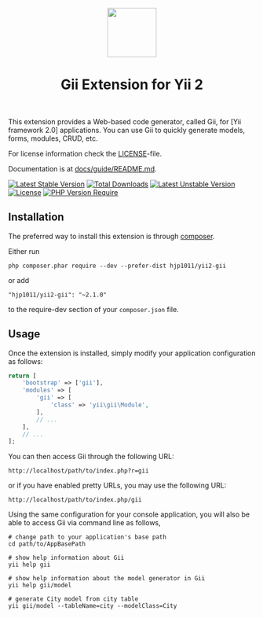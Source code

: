 <p align="center">
    <a href="https://github.com/hjp1011" target="_blank">
        <img src="https://avatars0.githubusercontent.com/u/993323" height="100px">
    </a>
    <h1 align="center">Gii Extension for Yii 2</h1>
    <br>
</p>

This extension provides a Web-based code generator, called Gii, for [Yii framework 2.0] applications.
You can use Gii to quickly generate models, forms, modules, CRUD, etc.

For license information check the [LICENSE](LICENSE.md)-file.

Documentation is at [docs/guide/README.md](docs/guide/README.md).

[![Latest Stable Version](http://poser.pugx.org/hjp1011/yii2-gii/v)](https://packagist.org/packages/hjp1011/yii2-gii) [![Total Downloads](http://poser.pugx.org/hjp1011/yii2-gii/downloads)](https://packagist.org/packages/hjp1011/yii2-gii) [![Latest Unstable Version](http://poser.pugx.org/hjp1011/yii2-gii/v/unstable)](https://packagist.org/packages/hjp1011/yii2-gii) [![License](http://poser.pugx.org/hjp1011/yii2-gii/license)](https://packagist.org/packages/hjp1011/yii2-gii) [![PHP Version Require](http://poser.pugx.org/hjp1011/yii2-gii/require/php)](https://packagist.org/packages/hjp1011/yii2-gii)


Installation
------------

The preferred way to install this extension is through [composer](http://getcomposer.org/download/).

Either run

```
php composer.phar require --dev --prefer-dist hjp1011/yii2-gii
```

or add

```
"hjp1011/yii2-gii": "~2.1.0"
```

to the require-dev section of your `composer.json` file.


Usage
-----

Once the extension is installed, simply modify your application configuration as follows:

```php
return [
    'bootstrap' => ['gii'],
    'modules' => [
        'gii' => [
            'class' => 'yii\gii\Module',
        ],
        // ...
    ],
    // ...
];
```

You can then access Gii through the following URL:

```
http://localhost/path/to/index.php?r=gii
```

or if you have enabled pretty URLs, you may use the following URL:

```
http://localhost/path/to/index.php/gii
```

Using the same configuration for your console application, you will also be able to access Gii via
command line as follows,

```
# change path to your application's base path
cd path/to/AppBasePath

# show help information about Gii
yii help gii

# show help information about the model generator in Gii
yii help gii/model

# generate City model from city table
yii gii/model --tableName=city --modelClass=City
```
